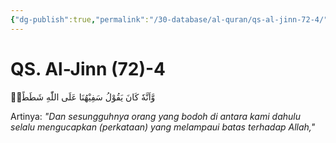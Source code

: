 ```yaml
---
{"dg-publish":true,"permalink":"/30-database/al-quran/qs-al-jinn-72-4/"}
---
```



# QS. Al-Jinn (72)-4
وَّاَنَّهٗ كَانَ يَقُوْلُ سَفِيْهُنَا عَلَى اللّٰهِ شَطَطًاۖ

Artinya: *"Dan sesungguhnya orang yang bodoh di antara kami dahulu selalu mengucapkan (perkataan) yang melampaui batas terhadap Allah,"*
